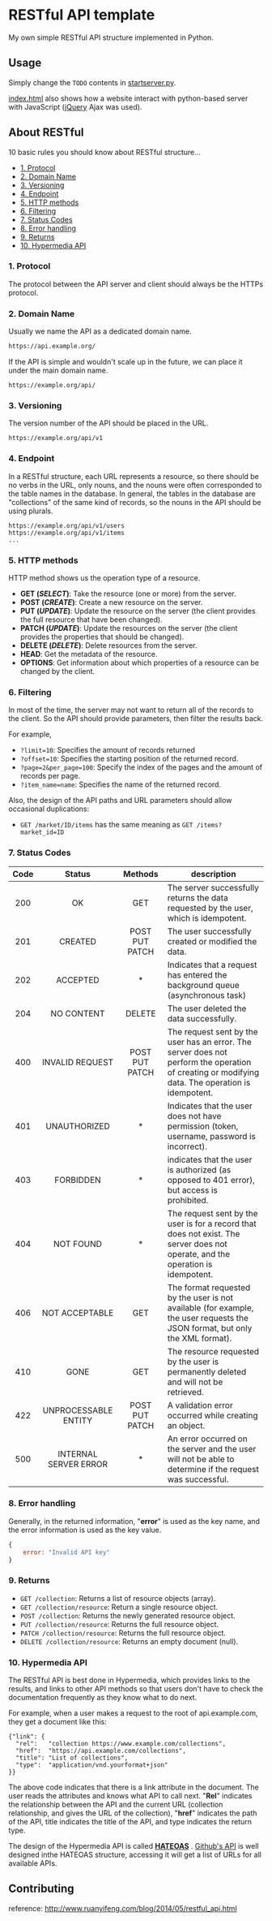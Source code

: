 # RESTful API template

My own simple RESTful API structure implemented in Python.

## Usage

Simply change the `TODO` contents in [startserver.py](https://github.com/RainBoltz/RESTful-API-template/blob/master/startserver.py).

[index.html](https://github.com/RainBoltz/RESTful-API-template/blob/master/index.html) also shows how a website interact with python-based server with JavaScript ([jQuery](https://jquery.com/) Ajax was used).

## About RESTful

10 basic rules you should know about RESTful structure...

- [1. Protocol](#1-protocol)
- [2. Domain Name](#2-domain-name)
- [3. Versioning](#3-versioning)
- [4. Endpoint](#4-endpoint)
- [5. HTTP methods](#5-http-methods)
- [6. Filtering](#6-filtering)
- [7. Status Codes](#7-status-codes)
- [8. Error handling](#8-error-handling)
- [9. Returns](#9-returns)
- [10. Hypermedia API](#10-hypermedia-api)

### 1. Protocol

The protocol between the API server and client should always be the HTTPs protocol.

### 2. Domain Name

Usually we name the API as a dedicated domain name.

```diff
https://api.example.org/
```

If the API is simple and wouldn't scale up in the future, we can place it under the main domain name.

```
https://example.org/api/
```

### 3. Versioning

The version number of the API should be placed in the URL.

```
https://example.org/api/v1
```

### 4. Endpoint

In a RESTful structure, each URL represents a resource, so there should be no verbs in the URL, only nouns, and the nouns were often corresponded to the table names in the database.
In general, the tables in the database are "collections" of the same kind of records, so the nouns in the API should be using plurals.

```
https://example.org/api/v1/users
https://example.org/api/v1/items
...
```

### 5. HTTP methods

HTTP method shows us the operation type of a resource.

  * **GET (_SELECT_)**: Take the resource (one or more) from the server.
  * **POST (_CREATE_)**: Create a new resource on the server.
  * **PUT (_UPDATE_)**: Update the resource on the server (the client provides the full resource that have been changed).
  * **PATCH (_UPDATE_)**: Update the resources on the server (the client provides the properties that should be changed).
  * **DELETE (_DELETE_)**: Delete resources from the server.
  * **HEAD**: Get the metadata of the resource.
  * **OPTIONS**: Get information about which properties of a resource can be changed by the client.

### 6. Filtering

In most of the time, the server may not want to return all of the records to the client.
So the API should provide parameters, then filter the results back.

For example,

  * `?limit=10`: Specifies the amount of records returned
  * `?offset=10`: Specifies the starting position of the returned record.
  * `?page=2&per_page=100`: Specify the index of the pages and the amount of records per page.
  * `?item_name=name`: Specifies the name of the returned record.

Also, the design of the API paths and URL parameters should allow occasional duplications:

  * `GET /market/ID/items` has the same meaning as `GET /items?market_id=ID`

### 7. Status Codes

| Code | Status | Methods | description |
|:---:|:--------------------:|:-----:|------------------------------------------------------------------------------------------|
|200|OK|GET|The server successfully returns the data requested by the user, which is idempotent.|
|201|CREATED|POST PUT PATCH|The user successfully created or modified the data.|
|202|ACCEPTED|\*|Indicates that a request has entered the background queue (asynchronous task)|
|204|NO CONTENT|DELETE|The user deleted the data successfully.|
|400|INVALID REQUEST|POST PUT PATCH|The request sent by the user has an error. The server does not perform the operation of creating or modifying data. The operation is idempotent.|
|401|UNAUTHORIZED|\*|Indicates that the user does not have permission (token, username, password is incorrect).|
|403|FORBIDDEN|\*|indicates that the user is authorized (as opposed to 401 error), but access is prohibited.|
|404|NOT FOUND|\*|The request sent by the user is for a record that does not exist. The server does not operate, and the operation is idempotent.|
|406|NOT ACCEPTABLE|GET|The format requested by the user is not available (for example, the user requests the JSON format, but only the XML format).|
|410|GONE|GET|The resource requested by the user is permanently deleted and will not be retrieved.|
|422|UNPROCESSABLE ENTITY|POST PUT PATCH|A validation error occurred while creating an object.|
|500|INTERNAL SERVER ERROR|\*|An error occurred on the server and the user will not be able to determine if the request was successful.|

### 8. Error handling

Generally, in the returned information, "**error**" is used as the key name, and the error information is used as the key value.

```javascript
{
    error: "Invalid API key"
}
```

### 9. Returns

* `GET /collection`: Returns a list of resource objects (array).
* `GET /collection/resource`: Return a single resource object.
* `POST /collection`: Returns the newly generated resource object.
* `PUT /collection/resource`: Returns the full resource object.
* `PATCH /collection/resource`: Returns the full resource object.
* `DELETE /collection/resource`: Returns an empty document (null).

### 10. Hypermedia API

The RESTful API is best done in Hypermedia, which provides links to the results, and links to other API methods so that users don't have to check the documentation frequently as they know what to do next.

For example, when a user makes a request to the root of api.example.com, they get a document like this:

```
{"link": {
  "rel":   "collection https://www.example.com/collections",
  "href":  "https://api.example.com/collections",
  "title": "List of collections",
  "type":  "application/vnd.yourformat+json"
}}
```

The above code indicates that there is a link attribute in the document. The user reads the attributes and knows what API to call next. "**Rel**" indicates the relationship between the API and the current URL (collection relationship, and gives the URL of the collection), "**href**" indicates the path of the API, title indicates the title of the API, and type indicates the return type.

The design of the Hypermedia API is called **[HATEOAS](https://en.wikipedia.org/wiki/HATEOAS)** . [Github's API](https://api.github.com/) is well designed inthe  HATEOAS structure, accessing it will get a list of URLs for all available APIs.



## Contributing

reference: http://www.ruanyifeng.com/blog/2014/05/restful_api.html



